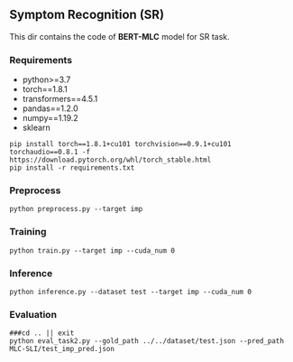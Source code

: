 ## Symptom Recognition (SR)

This dir contains the code of **BERT-MLC** model for SR task. 

### Requirements

- python>=3.7
- torch==1.8.1
- transformers==4.5.1
- pandas==1.2.0
- numpy==1.19.2
- sklearn

```shell
pip install torch==1.8.1+cu101 torchvision==0.9.1+cu101 torchaudio==0.8.1 -f https://download.pytorch.org/whl/torch_stable.html
pip install -r requirements.txt
```

### Preprocess

```shell
python preprocess.py --target imp
```

### Training

```shell
python train.py --target imp --cuda_num 0
```

### Inference

```shell
python inference.py --dataset test --target imp --cuda_num 0
```

### Evaluation

```shell
###cd .. || exit
python eval_task2.py --gold_path ../../dataset/test.json --pred_path MLC-SLI/test_imp_pred.json
```
